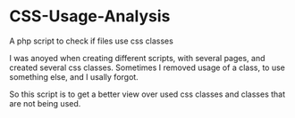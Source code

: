 # CSS-Usage-Analysis
A php script to check if files use css classes

I was anoyed when creating different scripts, with several pages, and created several css classes. Sometimes I removed usage of a class, to use something else, and I usally forgot.

So this script is to get a better view over used css classes and classes that are not being used.
